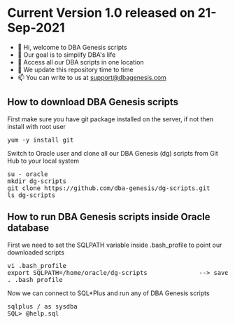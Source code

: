 <h1>Current Version 1.0 released on 21-Sep-2021</h1>

- 👋 Hi, welcome to DBA Genesis scripts
- 👀 Our goal is to simplify DBA's life
- 🌱 Access all our DBA scripts in one location
- 💞️ We update this repository time to time
- 📫 You can write to us at support@dbagenesis.com

<h2>How to download DBA Genesis scripts</h2>
<p>First make sure you have git package installed on the server, if not then install with root user</p>
<pre>yum -y install git</pre>

<p>Switch to Oracle user and clone all our DBA Genesis (dg) scripts from Git Hub to your local system</p>
<pre>su - oracle
mkdir dg-scripts
git clone https://github.com/dba-genesis/dg-scripts.git
ls dg-scripts</pre>

<h2>How to run DBA Genesis scripts inside Oracle database</h2>
<p>First we need to set the SQLPATH variable inside .bash_profile to point our downloaded scripts</p>
<pre>vi .bash_profile
export SQLPATH=/home/oracle/dg-scripts              --> save and close
. .bash_profile
</pre>

<p>Now we can connect to SQL*Plus and run any of DBA Genesis scripts</p>
<pre>sqlplus / as sysdba
SQL> @help.sql
</pre>

<!---
dba-genesis/dba-genesis is a ✨ special ✨ repository because its `README.md` (this file) appears on your GitHub profile.
You can click the Preview link to take a look at your changes.
--->
